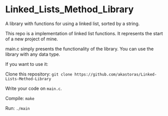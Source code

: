 # Linked_Lists_Method_Library
A library with functions for using a linked list, sorted by a string.


This repo is a implementation of linked list functions. It represents the start of a new project of mine.

main.c simply presents the functionality of the library.
You can use the library with any data type.

If you want to use it: 

Clone this repository: `git clone https://github.com/akastoras/Linked-Lists-Method-Library`

Write your code on `main.c`.

Compile: `make`

Run: `./main`
